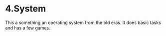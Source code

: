 # 4.System
This a something an operating system from the old eras. It does basic tasks and has a few games. 
